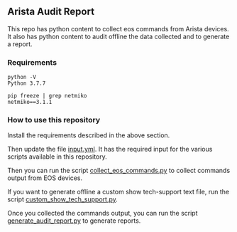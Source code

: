 ## Arista Audit Report

This repo has python content to collect eos commands from Arista devices. It also has python content to audit offline the data collected and to generate a report.

### Requirements

```
python -V
Python 3.7.7
```

```
pip freeze | grep netmiko
netmiko==3.1.1
```

### How to use this repository 

Install the requirements described in the above section.  

Then update the file [input.yml](input.yml). It has the required input for the various scripts available in this repository.   

Then you can run the script [collect_eos_commands.py](collect_eos_commands.py) to collect commands output from EOS devices.  

If you want to generate offline a custom show tech-support text file, run the script [custom_show_tech_support.py](custom_show_tech_support.py).  

Once you collected the commands output, you can run the script [generate_audit_report.py](generate_audit_report.py) to generate reports.  


